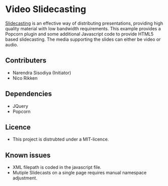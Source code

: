 # Video Slidecasting
[Slidecasting](https://en.wikipedia.org/wiki/Slidecasting) is an effective way of distributing presentations, providing high quality material with low bandwidth requirements. This example provides a Popcorn plugin and some additional Javascript code to provide HTML5 based slidecasting. The media supporting the slides can either be video or audio.

## Contributers
* Narendra Sisodiya (Initiator)
* Nico Rikken

## Dependencies
* JQuery
* Popcorn

## Licence
* This project is distrubted under a MIT-licence.

## Known issues
* XML filepath is coded in the javascript file.
* Mutiple Slidecasts on a single page requires manual namespace adjustment.
